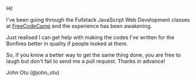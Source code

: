 Hi!

I've been going through the Fullstack JavaScript Web Development classes at [FreeCodeCamp](http://freecodecamp.com) and the experience has been awakening.

Just realised I can get help with making the codes I've written for the Bonfires better in quality if people looked at them.

So, if you know a better way to get the same thing done, you are free to laugh but don't fail to send me a pull request. Thanks in advance!

John Otu (@john_otu)